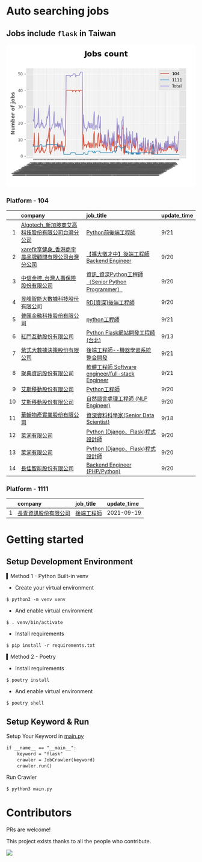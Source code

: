 # Auto searching jobs

## Jobs include `flask` in Taiwan 

 ![image](./doc/plot_img.jpg)


### Platform - 104


|    | company                                                                                            | job_title                                                                                               | update_time   |
|---:|:---------------------------------------------------------------------------------------------------|:--------------------------------------------------------------------------------------------------------|:--------------|
|  1 | [Algotech_新加坡商艾高科技股份有限公司台灣分公司](https://www.104.com.tw/company/1a2x6blc6n?jobsource=jolist_a_date)  | [Python前後端工程師](https://www.104.com.tw/job/7duf1?jobsource=jolist_a_date)                                | 9/21          |
|  2 | [xarefit享健身_香港商宇晨品牌顧問有限公司台灣分公司](https://www.104.com.tw/company/1a2x6blkn9?jobsource=jolist_a_date) | [【擴大徵才中】後端工程師 Backend Engineer](https://www.104.com.tw/job/791ud?jobsource=jolist_a_date)               | 9/20          |
|  3 | [中信金控_台灣人壽保險股份有限公司](https://www.104.com.tw/company/1mtr7vs?jobsource=jolist_a_date)                | [資訊_資深Python工程師（Senior Python Programmer）](https://www.104.com.tw/job/77drj?jobsource=jolist_a_date)    | 9/20          |
|  4 | [昱峰智能大數據科技股份有限公司](https://www.104.com.tw/company/1a2x6bkbn6?jobsource=jolist_a_date)               | [RD[資深]後端工程師](https://www.104.com.tw/job/5x0lo?jobsource=jolist_a_date)                                 | 9/20          |
|  5 | [普匯金融科技股份有限公司](https://www.104.com.tw/company/1a2x6bkhzg?jobsource=jolist_a_date)                  | [python工程師](https://www.104.com.tw/job/7ark5?jobsource=jolist_a_date)                                   | 9/21          |
|  6 | [紅門互動股份有限公司](https://www.104.com.tw/company/oh4m67k?jobsource=jolist_b_relevance)                  | [Python Flask網站開發工程師(台北)](https://www.104.com.tw/job/6xtfl?jobsource=jolist_b_relevance)                | 9/13          |
|  7 | [紫式大數據決策股份有限公司](https://www.104.com.tw/company/1a2x6bkygn?jobsource=jolist_a_date)                 | [後端工程師--機器學習系統整合開發](https://www.104.com.tw/job/6p2d5?jobsource=jolist_a_date)                           | 9/21          |
|  8 | [聚典資訊股份有限公司](https://www.104.com.tw/company/1a2x6bl0ew?jobsource=jolist_a_date)                    | [軟體工程師 Software engineer/full-stack Engineer](https://www.104.com.tw/job/78evf?jobsource=jolist_a_date) | 9/21          |
|  9 | [艾斯移動股份有限公司](https://www.104.com.tw/company/cv8shww?jobsource=jolist_a_date)                       | [Python工程師](https://www.104.com.tw/job/6nml7?jobsource=jolist_a_date)                                   | 9/20          |
| 10 | [艾斯移動股份有限公司](https://www.104.com.tw/company/cv8shww?jobsource=jolist_a_date)                       | [自然語言處理工程師 (NLP Engineer)](https://www.104.com.tw/job/6nmld?jobsource=jolist_a_date)                    | 9/20          |
| 11 | [華翰物產實業股份有限公司](https://www.104.com.tw/company/10xb8hsw?jobsource=jolist_a_date)                    | [資深資料科學家(Senior Data Scientist)](https://www.104.com.tw/job/72vx2?jobsource=jolist_a_date)              | 9/18          |
| 12 | [萊泀有限公司](https://www.104.com.tw/company/1a2x6blg3t?jobsource=jolist_a_date)                        | [Python (Django、Flask)程式設計師](https://www.104.com.tw/job/7cs5e?jobsource=jolist_a_date)                  | 9/20          |
| 13 | [萊泀有限公司](https://www.104.com.tw/company/1a2x6blg3t?jobsource=jolist_b_relevance)                   | [Python (Django、Flask)程式設計師](https://www.104.com.tw/job/7cs5e?jobsource=jolist_b_relevance)             | 9/20          |
| 14 | [長佳智能股份有限公司](https://www.104.com.tw/company/1a2x6bkoxb?jobsource=jolist_a_date)                    | [Backend Engineer (PHP/Python)](https://www.104.com.tw/job/716px?jobsource=jolist_a_date)               | 9/20          |

### Platform - 1111


|    | company                                              | job_title                                      | update_time   |
|---:|:-----------------------------------------------------|:-----------------------------------------------|:--------------|
|  1 | [長青資訊股份有限公司](https://www.1111.com.tw/corp/71694811/) | [後端工程師](https://www.1111.com.tw/job/85012186/) | 2021-09-19    |



# Getting started
## Setup Development Environment
▍Method 1 - Python Built-in venv

- Create your virtual environment
```
$ python3 -m venv venv
```
- And enable virtual environment
```
$ . venv/bin/activate
```
- Install requirements
```
$ pip install -r requirements.txt 
```

▍Method 2 - Poetry
- Install requirements
```
$ poetry install
```
- And enable virtual environment
```
$ poetry shell
```

## Setup Keyword & Run

Setup Your Keyword in [main.py](./main.py#L88)
```
if __name__ == "__main__":
    keyword = "flask"
    crawler = JobCrawler(keyword)
    crawler.run()
```

Run Crawler
```
$ python3 main.py
```

# Contributors
PRs are welcome!

This project exists thanks to all the people who contribute.

<a href="https://github.com/hsuanchi/auto-search-flask-job/graphs/contributors">
  <img src="https://contrib.rocks/image?repo=hsuanchi/auto-search-flask-job"/>
</a>
